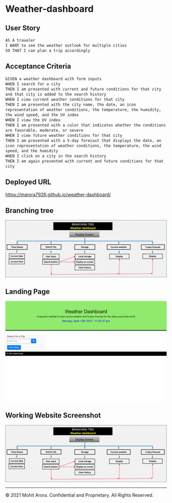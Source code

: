 # Weather-dashboard

## User Story

```
AS A traveler
I WANT to see the weather outlook for multiple cities
SO THAT I can plan a trip accordingly
```

## Acceptance Criteria

```
GIVEN a weather dashboard with form inputs
WHEN I search for a city
THEN I am presented with current and future conditions for that city and that city is added to the search history
WHEN I view current weather conditions for that city
THEN I am presented with the city name, the date, an icon representation of weather conditions, the temperature, the humidity, the wind speed, and the UV index
WHEN I view the UV index
THEN I am presented with a color that indicates whether the conditions are favorable, moderate, or severe
WHEN I view future weather conditions for that city
THEN I am presented with a 5-day forecast that displays the date, an icon representation of weather conditions, the temperature, the wind speed, and the humidity
WHEN I click on a city in the search history
THEN I am again presented with current and future conditions for that city
```

## Deployed URL

https://marora7926.github.io/weather-dashboard/

## Branching tree

![Branching tree](./assets/images/branching-tree.png)

## Landing Page

![Screenshot](./assets/images/landing-page.png)

## Working Website Screenshot

![Screenshot](./assets/images/screenshot.png)

- - -
© 2021 Mohit Arora. Confidential and Proprietary. All Rights Reserved.
